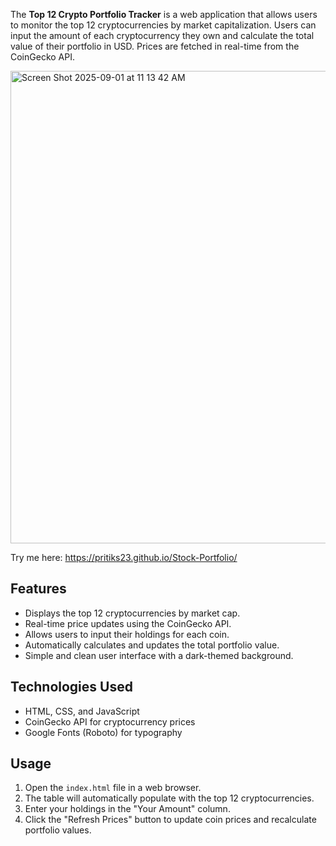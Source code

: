 
The **Top 12 Crypto Portfolio Tracker** is a web application that allows users to monitor the top 12 cryptocurrencies by market capitalization. Users can input the amount of each cryptocurrency they own and calculate the total value of their portfolio in USD. Prices are fetched in real-time from the CoinGecko API.

<img width="952" height="756" alt="Screen Shot 2025-09-01 at 11 13 42 AM" src="https://github.com/user-attachments/assets/0fdb2afa-0c8f-43d3-8b6c-8ae8c183d378" />


Try me here: https://pritiks23.github.io/Stock-Portfolio/
## Features
- Displays the top 12 cryptocurrencies by market cap.
- Real-time price updates using the CoinGecko API.
- Allows users to input their holdings for each coin.
- Automatically calculates and updates the total portfolio value.
- Simple and clean user interface with a dark-themed background.

## Technologies Used
- HTML, CSS, and JavaScript
- CoinGecko API for cryptocurrency prices
- Google Fonts (Roboto) for typography

## Usage
1. Open the `index.html` file in a web browser.
2. The table will automatically populate with the top 12 cryptocurrencies.
3. Enter your holdings in the "Your Amount" column.
4. Click the "Refresh Prices" button to update coin prices and recalculate portfolio values.

